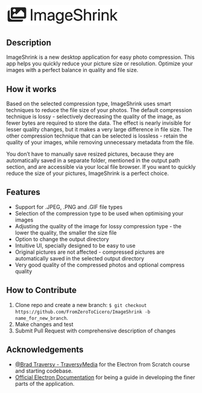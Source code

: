 <img src="./assets/app-logo.png" alt="ImageShrink" width="300" />

## **Description**

ImageShrink is a new desktop application for easy photo compression. This app helps you quickly reduce your picture size or resolution. Optimize your images with a perfect balance in quality and file size.

## **How it works**

Based on the selected compression type, ImageShrink uses smart techniques to reduce the file size of your photos. The default compression technique is lossy - selectively decreasing the quality of the image, as fewer bytes are required to store the data. The effect is nearly invisible for lesser quality changes, but it makes a very large difference in file size. The other compression technique that can be selected is lossless - retain the quality of your images, while removing unnecessary metadata from the file.

You don’t have to manually save resized pictures, because they are automatically saved in a separate folder, mentioned in the output path section, and are accessible via your local file browser. If you want to quickly reduce the size of your pictures, ImageShrink is a perfect choice.

## **Features**

- Support for .JPEG, .PNG and .GIF file types
- Selection of the compression type to be used when optimising your images
- Adjusting the quality of the image for lossy compression type - the lower the quality, the smaller the size file
- Option to change the output directory
- Intuitive UI, specially designed to be easy to use
- Original pictures are not affected - compressed pictures are automatically saved in the selected output directory
- Very good quality of the compressed photos and optional compress quality

## **How to Contribute**

1. Clone repo and create a new branch: `$ git checkout https://github.com/FromZeroToCicero/ImageShrink -b name_for_new_branch`.
2. Make changes and test
3. Submit Pull Request with comprehensive description of changes

## **Acknowledgements**

- [@Brad Traversy - TraversyMedia](https://www.traversymedia.com/) for the Electron from Scratch course and starting codebase.
- [Official Electron Documentation](https://www.electronjs.org/docs) for being a guide in developing the finer parts of the application.
